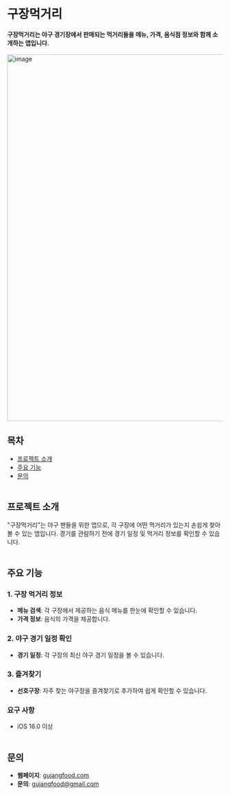 # 구장먹거리

**구장먹거리는 야구 경기장에서 판매되는 먹거리들을 메뉴, 가격, 음식점 정보와 함께 소개하는 앱입니다.**
<br/>  
<img width="854" alt="image" src="https://github.com/user-attachments/assets/20b00022-d9ea-4d51-b57e-85a9d81cc749">
  
## 목차
- [프로젝트 소개](#프로젝트-소개)
- [주요 기능](#주요-기능)
- [문의](#문의)
<br/><br/>

## 프로젝트 소개

"구장먹거리"는 야구 팬들을 위한 앱으로, 각 구장에 어떤 먹거리가 있는지 손쉽게 찾아볼 수 있는 앱입니다. 
경기를 관람하기 전에 경기 일정 및 먹거리 정보를 확인할 수 있습니다.
<br/><br/>

## 주요 기능

### 1. 구장 먹거리 정보
- **메뉴 검색**: 각 구장에서 제공하는 음식 메뉴를 한눈에 확인할 수 있습니다.
- **가격 정보**: 음식의 가격을 제공합니다.

### 2. 야구 경기 일정 확인
- **경기 일정**: 각 구장의 최신 야구 경기 일정을 볼 수 있습니다.

### 3. 즐겨찾기
- **선호구장**: 자주 찾는 야구장을 즐겨찾기로 추가하여 쉽게 확인할 수 있습니다.

### 요구 사항
- iOS 16.0 이상
<br/><br/>

## 문의
- **웹페이지**: [gujangfood.com](https://gujangfood.com)
- **문의**: gujangfood@gmail.com
